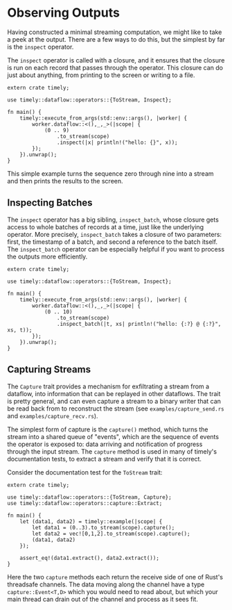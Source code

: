 # Observing Outputs

Having constructed a minimal streaming computation, we might like to take a peek at the output. There are a few ways to do this, but the simplest by far is the `inspect` operator. 

The `inspect` operator is called with a closure, and it ensures that the closure is run on each record that passes through the operator. This closure can do just about anything, from printing to the screen or writing to a file.

```rust,no_run
extern crate timely;

use timely::dataflow::operators::{ToStream, Inspect};

fn main() {
    timely::execute_from_args(std::env::args(), |worker| {
        worker.dataflow::<(),_,_>(|scope| {
            (0 .. 9)
                .to_stream(scope)
                .inspect(|x| println!("hello: {}", x));
        });
    }).unwrap();
}
```

This simple example turns the sequence zero through nine into a stream and then prints the results to the screen.

## Inspecting Batches

The `inspect` operator has a big sibling, `inspect_batch`, whose closure gets access to whole batches of records at a time, just like the underlying operator. More precisely, `inspect_batch` takes a closure of two parameters: first, the timestamp of a batch, and second a reference to the batch itself. The `inspect_batch` operator can be especially helpful if you want to process the outputs more efficiently.

```rust,no_run
extern crate timely;

use timely::dataflow::operators::{ToStream, Inspect};

fn main() {
    timely::execute_from_args(std::env::args(), |worker| {
        worker.dataflow::<(),_,_>(|scope| {
            (0 .. 10)
                .to_stream(scope)
                .inspect_batch(|t, xs| println!("hello: {:?} @ {:?}", xs, t));
        });
    }).unwrap();
}
```

## Capturing Streams

The `Capture` trait provides a mechanism for exfiltrating a stream from a dataflow, into information that can be replayed in other dataflows. The trait is pretty general, and can even capture a stream to a binary writer that can be read back from to reconstruct the stream (see `examples/capture_send.rs` and `examples/capture_recv.rs`).

The simplest form of capture is the `capture()` method, which turns the stream into a shared queue of "events", which are the sequence of events the operator is exposed to: data arriving and notification of progress through the input stream. The `capture` method is used in many of timely's documentation tests, to extract a stream and verify that it is correct.

Consider the documentation test for the `ToStream` trait:

```rust,no_run
extern crate timely;

use timely::dataflow::operators::{ToStream, Capture};
use timely::dataflow::operators::capture::Extract;

fn main() {
    let (data1, data2) = timely::example(|scope| {
        let data1 = (0..3).to_stream(scope).capture();
        let data2 = vec![0,1,2].to_stream(scope).capture();
        (data1, data2)
    });

    assert_eq!(data1.extract(), data2.extract());
}
```

Here the two `capture` methods each return the receive side of one of Rust's threadsafe channels. The data moving along the channel have a type `capture::Event<T,D>` which you would need to read about, but which your main thread can drain out of the channel and process as it sees fit.